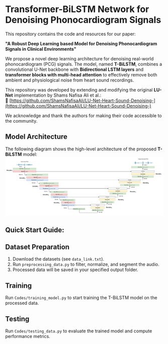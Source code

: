 # Transformer-BiLSTM Network for Denoising Phonocardiogram Signals

This repository contains the code and resources for our paper:

**"A Robust Deep Learning based Model for Denoising Phonocardiogram Signals in Clinical Environments"**

We propose a novel deep learning architecture for denoising real-world phonocardiogram (PCG) signals. The model, named **T-BiLSTM**, combines a convolutional U-Net backbone with **Bidirectional LSTM layers** and **transformer blocks with multi-head attention** to effectively remove both ambient and physiological noise from heart sound recordings.

This repository was developed by extending and modifying the original **LU-Net** implementation by Shams Nafisa Ali et al.:  
🔗 [https://github.com/ShamsNafisaAli/LU-Net-Heart-Sound-Denoising-](https://github.com/ShamsNafisaAli/LU-Net-Heart-Sound-Denoising-)

We acknowledge and thank the authors for making their code accessible to the community.


## Model Architecture

The following diagram shows the high-level architecture of the proposed **T-BiLSTM** model:
![Model Architecture](figs/T-BiLSTM_model.png)



## Quick Start Guide:

## Dataset Preparation

1. Download the datasets (see `data_link.txt`).
2. Run `preprocessing_data.py` to filter, normalize, and segment the audio.
3. Processed data will be saved in your specified output folder.

## Training

Run `Codes/training_model.py` to start training the T-BiLSTM model on the processed data.

## Testing

Run `Codes/testing_data.py` to evaluate the trained model and compute performance metrics.
